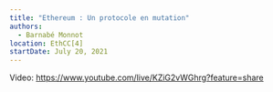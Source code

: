 ```yaml
---
title: "Ethereum : Un protocole en mutation"
authors:
  - Barnabé Monnot
location: EthCC[4]
startDate: July 20, 2021
---
```


Video: <https://www.youtube.com/live/KZiG2vWGhrg?feature=share>
